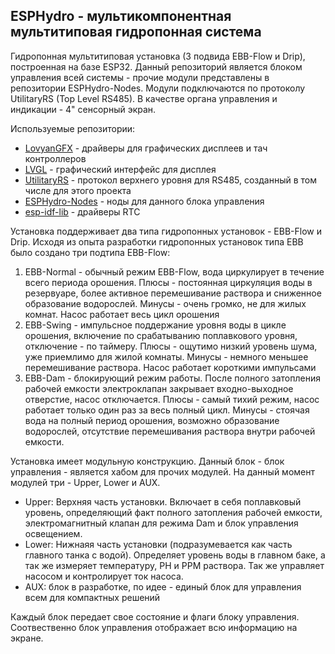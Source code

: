 **ESPHydro - мультикомпонентная мультитиповая гидропонная система**
--------------------------------------------------------------------

Гидропонная мультитиповая установка (3 подвида EBB-Flow и Drip), построенная на базе ESP32. 
Данный репозиторий является блоком управления всей системы - прочие модули представлены в репозитории ESPHydro-Nodes.
Модули подключаются по протоколу UtilitaryRS (Top Level RS485).
В качестве органа управления и индикации - 4" сенсорный экран.

Используемые репозитории:
* [LovyanGFX](https://github.com/lovyan03/LovyanGFX) - драйверы для графических дисплеев и тач контроллеров
* [LVGL](https://github.com/lvgl/lvgl) - графический интерфейс для дисплея
* [UtilitaryRS](https://github.com/V-Nezlo/UtilitaryRS)  - протокол верхнего уровня для RS485, созданный в том числе для этого проекта
* [ESPHydro-Nodes](https://github.com/V-Nezlo/ESPHydro-Nodes) - ноды для данного блока управления
* [esp-idf-lib](https://github.com/UncleRus/esp-idf-lib) - драйверы RTC

Установка поддерживает два типа гидропонных установок - EBB-Flow и Drip. Исходя из опыта разработки гидропонных установок типа EBB было создано три подтипа EBB-Flow:

1. EBB-Normal - обычный режим EBB-Flow, вода циркулирует в течение всего периода орошения. Плюсы - постоянная циркуляция  воды в резервуаре, более активное перемешивание раствора и сниженное образование водорослей. Минусы - очень громко, не для жилых комнат. Насос работает весь цикл орошения
2. EBB-Swing - импульсное поддержание уровня воды в цикле орошения, включение по срабатыванию поплавкового уровня, отключение - по таймеру. Плюсы - ощутимо низкий уровень шума, уже приемлимо для жилой комнаты. Минусы - немного меньшее перемешивание раствора. Насос работает короткими импульсами
3. EBB-Dam - блокирующий режим работы. После полного затопления рабочей емкости электроклапан закрывает входно-выходное отверстие, насос отключается. Плюсы - самый тихий режим, насос работает только один раз за весь полный цикл. Минусы - стоячая вода на полный период орошения, возможно образование водорослей, отсутствие перемешивания раствора внутри рабочей емкости.

Установка имеет модульную конструкцию. Данный блок - блок управления - является хабом для прочих модулей. На данный момент модулей три - Upper, Lower и AUX.
- Upper: Верхняя часть установки. Включает в себя поплавковый уровень, определяющий факт полного затопления рабочей емкости, электромагнитный клапан для режима Dam и блок управления освещением.
- Lower: Нижнаяя часть установки (подразумевается как часть главного танка с водой). Определяет уровень воды в главном баке, а так же измеряет температуру, PH и PPM раствора. Так же управляет насосом и контролирует ток насоса.
- AUX: блок в разработке, по идее - единый блок для управления всем для компактных решений

Каждый блок передает свое состояние и флаги блоку управления. Соотвественно блок управления отображает всю информацию на экране.